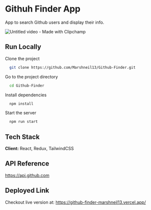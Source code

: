 
# Githuh Finder App

App to search Github users and display their info.

![Untitled video - Made with Clipchamp](https://user-images.githubusercontent.com/79684738/213453041-f8a0da07-7d58-44fd-af3d-862888ccadf8.gif)







## Run Locally

Clone the project

```bash
  git clone https://github.com/Marshneil13/Github-Finder.git
```

Go to the project directory

```bash
  cd Github-Finder
```

Install dependencies

```bash
  npm install
```

Start the server

```bash
  npm run start
```


## Tech Stack

**Client:** React, Redux, TailwindCSS



## API Reference

https://api.github.com



## Deployed Link

Checkout live version at: https://github-finder-marshneil13.vercel.app/

